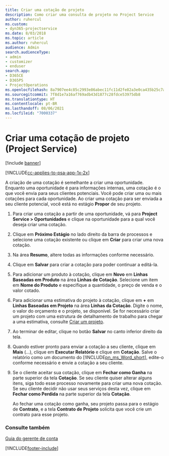 ```yaml
---
title: Criar uma cotação de projeto
description: Como criar uma consulta de projeto no Project Service
author: ruhercul
ms.custom:
- dyn365-projectservice
ms.date: 8/03/2018
ms.topic: article
ms.author: ruhercul
audience: Admin
search.audienceType:
- admin
- customizer
- enduser
search.app:
- D365CE
- D365PS
- ProjectOperations
ms.openlocfilehash: 8a7907ee4c85c2993e86abec11fc11d2fe82a3e0ca435b25c7a213bbce931e73
ms.sourcegitcommit: 7f8d1e7a16af769adb43d1877c28fdce53975db8
ms.translationtype: HT
ms.contentlocale: pt-BR
ms.lasthandoff: 08/06/2021
ms.locfileid: "7000337"
---
```

# <a name="create-a-project-quote-project-service"></a>Criar uma cotação de projeto (Project Service)

[!include [banner](../includes/psa-now-project-operations.md)]

[!INCLUDE[cc-applies-to-psa-app-1x-2x](../includes/cc-applies-to-psa-app-1x-2x.md)]

A criação de uma cotação é semelhante a criar uma oportunidade. Enquanto uma oportunidade é para informações internas, uma cotação é o que você envia para seus clientes potenciais. Você pode criar uma ou mais cotações para cada oportunidade. Ao criar uma cotação para ser enviada a seu cliente potencial, você está no estágio **Propor** de seu projeto.  
  
1. Para criar uma cotação a partir de uma oportunidade, vá para **Project Service > Oportunidades** e clique na oportunidade para a qual você deseja criar uma cotação.  
  
2. Clique em **Próximo Estágio** no lado direito da barra de processos e selecione uma cotação existente ou clique em **Criar** para criar uma nova cotação.  
  
3. Na área **Resumo**, altere todas as informações conforme necessário.  
  
4. Clique em **Salvar** para criar a cotação para poder continuar a editá-la.  
  
5. Para adicionar um produto à cotação, clique em **Novo** em **Linhas Baseadas em Produto** na área **Linhas de Cotação**. Selecione um item em **Nome do Produto** e especifique a quantidade, o preço de venda e o valor cotado.  
  
6. Para adicionar uma estimativa do projeto à cotação, clique em **+** em **Linhas Baseadas em Projeto** na área **Linhas da Cotação**. Digite o nome, o valor do orçamento e o projeto, se disponível. Se for necessário criar um projeto com uma estrutura de detalhamento de trabalho para chegar a uma estimativa, consulte [Criar um projeto](../psa/create-project.md).  
  
7. Ao terminar de editar, clique no botão **Salvar** no canto inferior direito da tela.  
  
8. Quando estiver pronto para enviar a cotação a seu cliente, clique em **Mais** (…), clique em **Executar Relatório** e clique em **Cotação**. Salve o relatório como um documento do [!INCLUDE[pn_ms_Word_short](../includes/pn-ms-word-short.md)], edite-o conforme necessário e envie a cotação a seu cliente.  
  
9. Se o cliente aceitar sua cotação, clique em **Fechar como Ganha** na parte superior da tela **Cotação**. Se seu cliente quiser alterar alguns itens, siga todo esse processo novamente para criar uma nova cotação. Se seu cliente decidir não usar seus serviços desta vez, clique em **Fechar como Perdida** na parte superior da tela **Cotação**.  
  
   Ao fechar uma cotação como ganha, seu projeto passa para o estágio de **Contrato**, e a tela **Contrato de Projeto** solicita que você crie um contrato para esse projeto.  
  
### <a name="see-also"></a>Consulte também  
 [Guia do gerente de conta](../psa/account-manager-guide.md)


[!INCLUDE[footer-include](../includes/footer-banner.md)]